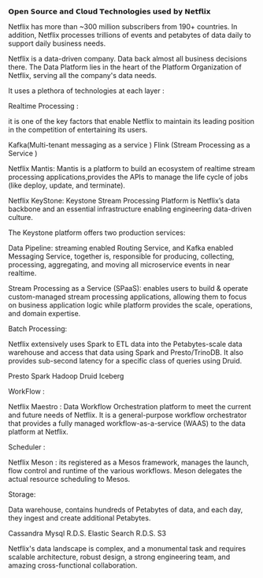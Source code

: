 𝗢𝗽𝗲𝗻 𝗦𝗼𝘂𝗿𝗰𝗲 𝗮𝗻𝗱 𝗖𝗹𝗼𝘂𝗱 𝗧𝗲𝗰𝗵𝗻𝗼𝗹𝗼𝗴𝗶𝗲𝘀 𝘂𝘀𝗲𝗱 𝗯𝘆 𝗡𝗲𝘁𝗳𝗹𝗶𝘅

Netflix has more than ~300 million subscribers from 190+ countries. In addition, Netflix processes trillions of events and petabytes of data daily to support daily
business needs.

Netflix is a data-driven company. Data back almost all business decisions there. The Data Platform lies in the heart of the Platform Organization of Netflix, serving 
all the
company's data needs.

It uses a plethora of technologies at each layer :

Realtime Processing :

it is one of the key factors that enable Netflix to maintain its leading position in the competition of entertaining its users.

Kafka(Multi-tenant messaging as a service )
Flink (Stream Processing as a Service )

Netflix Mantis: Mantis is a platform to build an ecosystem of realtime stream processing applications,provides the APIs to manage the life cycle of jobs 
(like deploy, update, and terminate).

Netflix KeyStone: Keystone Stream Processing Platform is Netflix’s data backbone and an essential infrastructure enabling engineering data-driven culture.

The Keystone platform offers two production services:

Data Pipeline: streaming enabled Routing Service, and Kafka enabled Messaging Service, together is, responsible for producing, collecting, processing, aggregating, 
and moving all microservice events in near realtime.


Stream Processing as a Service (SPaaS): enables users to build & operate custom-managed stream processing applications, allowing them to focus on business application 
logic while platform provides the scale, operations, and domain expertise.


Batch Processing:

Netflix extensively uses Spark to ETL data into the Petabytes-scale data warehouse and access that data using Spark and Presto/TrinoDB. It also provides sub-second 
latency for a specific class of queries using Druid.

Presto 
Spark 
Hadoop
Druid
Iceberg

WorkFlow :

Netflix Maestro : Data Workflow Orchestration platform to meet the current and future needs of Netflix. It is a general-purpose workflow orchestrator that provides 
a fully managed workflow-as-a-service (WAAS) to the data platform at Netflix.


Scheduler :

Netflix Meson : its registered as a Mesos framework, manages the launch, flow control and runtime of the various workflows. Meson delegates the actual resource 
scheduling to Mesos.

Storage:

Data warehouse, contains hundreds of Petabytes of data, and each day, they ingest and create additional Petabytes.

Cassandra
Mysql
R.D.S. 
Elastic Search
R.D.S. 
S3

Netflix's data landscape is complex, and a monumental task and requires scalable architecture, robust design, a strong engineering team, and amazing cross-functional
collaboration.
